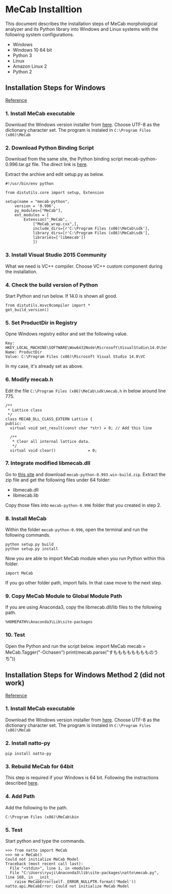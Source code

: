 # MeCab Installtion

This document describes the installation steps of MeCab morphological analyzer and its Python library into Windows and Linux systems with the following system configurations.

* Windows
 * Windows 10 64 bit
 * Python 3
* Linux
 * Amazon Linux 2
 * Python 2

## Installation Steps for Windows
[Reference](https://qiita.com/satetsu007/items/187e5a3f0ed0b898b152)

### 1. Install MeCab executable
Download the Windows version installer from [here](http://taku910.github.io/mecab/#download).
Choose UTF-8 as the dictionary character set.
The program is instaled in ```C:\Program Files (x86)\MeCab```

### 2. Download Python Binding Script
Download from the same site, the Python binding script mecab-python-0.996.tar.gz file. The direct link is [here](https://drive.google.com/drive/folders/0B4y35FiV1wh7fjQ5SkJETEJEYzlqcUY4WUlpZmR4dDlJMWI5ZUlXN2xZN2s2b0pqT3hMbTQ).

Extract the archive and edit setup.py as below.
```
#!/usr/bin/env python

from distutils.core import setup, Extension

setup(name = "mecab-python",
    version = '0.996',
    py_modules=["MeCab"],
    ext_modules = [
        Extension("_MeCab",
            ["MeCab_wrap.cxx",],
            include_dirs=[r'C:\Program Files (x86)\MeCab\sdk'],
            library_dirs=[r'C:\Program Files (x86)\MeCab\sdk'],
            libraries=['libmecab'])
            ])
```

### 3. Install Visual Studio 2015 Community
What we need is VC++ compiler. Choose VC++ custom component during the installation.

### 4. Check the build version of Python
Start Python and run below. If 14.0 is shown all good.
```
from distutils.msvc9compiler import *
get_build_version()
```

### 5. Set ProductDir in Registry
Opne Windows registry editor and set the following value.
```
Key: HKEY_LOCAL_MACHINE\SOFTWARE\Wow6432Node\Microsoft\VisualStudio\14.0\Setup\VC
Name: ProductDir
Value: C:\Program Files (x86)\Microsoft Visual Studio 14.0\VC
```
In my case, it's already set as above.

### 6. Modify mecab.h
Edit the file ```C:\Program Files (x86)\MeCab\sdk\mecab.h``` in below around line 775.
```
/**
 * Lattice class
 */
class MECAB_DLL_CLASS_EXTERN Lattice {
public:
  virtual void set_result(const char *str) = 0; // Add this line

  /**
   * Clear all internal lattice data.
   */
  virtual void clear()              = 0;
```

### 7. Integrate modified libmecab.dll
Go to [this site](http://neu101.seesaa.net/article/272153413.html) and download ```mecab-python-0.993.win-build.zip```.
Extract the zip file and get the following files under 64 folder:
- libmecab.dll
- libmecab.lib

Copy those files into ```mecab-python-0.996``` folder that you created in step 2.

### 8. Install MeCab
Within the folder ```mecab-python-0.996```, open the terminal and run the following commands.
```
python setup.py build
python setup.py install
```
Now you are able to import MeCab module when you run Python within this folder.
```
import MeCab
```
If you go other folder path, import fails. In that case move to the next step.

### 9. Copy MeCab Module to Global Module Path
If you are using Anaconda3, copy the libmecab.dll/lib files to the following path.
```
%HOMEPATH%\Anaconda3\Lib\site-packages
```

### 10. Test
Open the Python and run the script below.
import MeCab
mecab = MeCab.Tagger("-Ochasen")
print(mecab.parse("すもももももももものうち"))





## Installation Steps for Windows Method 2 (did not work)
[Reference](https://qiita.com/buruzaemon/items/975027cea6371b2c5ec3)

### 1. Install MeCab executable
Download the Windows version installer from [here](http://taku910.github.io/mecab/#download).
Choose UTF-8 as the dictionary character set.
The program is instaled in ```C:\Program Files (x86)\MeCab```

### 2. Install natto-py
```
pip install natto-py
```

### 3. Rebuild MeCab for 64bit
This step is required if your Windows is 64 bit. Following the instractions described [here](https://github.com/buruzaemon/natto-py/wiki/64-Bit-Windows).

### 4. Add Path
Add the following to the path.
```
C:\Program Files (x86)\MeCab\bin
```

### 5. Test
Start python and type the commands.
```
>>> from natto import MeCab
>>> nm = MeCab()
Could not initialize MeCab Model
Traceback (most recent call last):
  File "<stdin>", line 1, in <module>
  File "C:\Users\ryuji\Anaconda3\lib\site-packages\natto\mecab.py", line 168, in __init__
    raise MeCabError(self._ERROR_NULLPTR.format('Model'))
natto.api.MeCabError: Could not initialize MeCab Model
```


